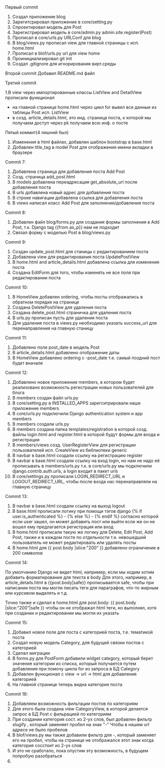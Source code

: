 Первый commit
1. Создал приложение blog
2. Зарегитсрировал приложение в core/setting.py
3. Спроектировал модель для Post
4. Зарегистрировал модель в core/admin.py 
    admin.site.register(Post)
5. Прописал в core/urls.py URLConf для blog
6. В blog/views.py прописал view для главной страницы с исп. home.html
7. Прописал в blof/urls.py url для view home
8. Проинициализировал git init 
9. Создал .gitignore для игнорирования вирт.среды

Второй commit
Добавил README.md файл

Третий commit

1.В view через импортированные классы ListView and DetailView прописали функционал
 - на главной странице home.html через цикл for вывел все данные из таблицы Post исп. ListView
 - в созд. article_details.html, это инд. страница поста, к которой мы получаем доступ через pk получаем всю инф. о посте

Пятый коммит(4 лишний был)
1. Изменения в html файлах, добавлен шаблон bootstrap в base.html
2. Добавлен title_tag  в model Post для отображения имени вкладки в браузере

Commit 7:
1. Добавлена страница для добавления поста Add Post
2. Созд. страница add_post.html
3. В models добавлена переадресация get_absolute_url после добавления поста
4. В urls добавлена новый адрес для добавления поста
5. В строке навигации добавлена ссылка для добавления поста
6. В views написал класс Add Post для заполнения/добавления поста

Commit 8:
1. Добавлен файл blog/forms.py для создания формы заполнения в Add Post, т.к. Django tag {{from.as_p}} нам не подходит
2. Связал форму с моделью Post в blog/views.py

Commit 9:
1. Создан update_post.html для станицы с редактированием поста
2. Добавлена view для редактирования поста UpdatePostView
3. В home.html and article_details.html добавлена ссылка для изменения поста
4. Создана EditForm для того, чтобы изменять не все поля при редактировании поста

Commit 10:
1. В HomeView добавлен ordering, чтобы посты отображались в обратном порядке на странице
2. Создана DeletePostView для удаления поста
3. Создана delete_post.html страничка для удаления поста
4. В urls.py прописан пусть для удаления поста
5. Для удаления поста в views.py необходимо указать success_url для перенаправления на главную станицу

Commit 11:
1. Добавлено поле post_date в модель Post
2. В article_details.html добавлено отображение даты
3. В HomeView добавлено ordering с -post_date т.е. самый поздний пост будет вначале

Commit 12:
1. Добавлено новое приложение members, в котором будет реализовано возможность регистрации новых пользователей для блога
2. В members создан файл urls.py
3. В core/setting.py в INSTALLED_APPS зарегситрировали наше приложение members
4. В core/urls.py подключили Django authentication system и app members
5. В members создали urls.py
6. В members создана папка templates/registration в которой созд. файлы login.html and register.html в которой 
будут формы для входа и регистрации
7. В members/views созд. UserRegisterView для регистрации пользователей исп. CreateView из библиотеки generic
8. В navbar в base.html создали ссылку на регистрацию register 
9. В navbar в base.html создали ссылку на вход login, но нам не надо её прописывать в members/urls.py т.к. в core/urls.py
мы подключили django.contrib.auth.urls, а login входит в пакет urls
10. В core/settings.py прописали LOGIN_REDIRECT_URL и LOGOUT_REDIRECT_URL, чтобы после входа нас перенаправляли на главную страницу

Commit 13:

1. В navbar в base.html создали ссылку на выход logout
2. В base.html прописали логику при помощи тэгов django
{% if user.is_authenticated %} - {% else %} - {% endif %}
согласно которой если user зашел, он может добавить пост или выйти
если же он не вошел ему предлагается регистрация или вход
3. В home.html прописали такую же логику для Delete, Edit Post, Add Post, также и в каждом посте по отдельности
т.е. невошедший пользователь не может редактировать 
или удалять посты
4. В home.html для {{ post.body |slice:"200" }} добавлено ограничение в 200 символов

Commit 14:

По умолчанию Django не видет html, например, если мы ходим хотим добавить форматирование для текста в body
Для этого, например, в article_details.html в {{post.body|safe}} прописывается safe, чтобы при написании поста мы могли 
писать теги для параграфов, что-то жирным или курсивом выделять и т.д.

Точно также и сделал в home.html для post.body:
{{ post.body |slice:"200"|safe }} чтобы он не отображал html теги, но выполнял,  хотя при создании и редактировании мы могли их указать

Commit 15:

1. Добавил новое поле для поста с категорией поста, т.е. тематикой поста
2. Создал новую модель Category, для будущей связки постов с категорией
3. Сделал миграции
4. В forms.py для PostForm добавили widget category, который берет значение категории из списка, который получается путем добавления при помочу цикла for из запроса в БД Category
5. Добавлен функционал с view -> url -> html для добавления категорией
6. На главной странице теперь видна категория поста

Commit 16:

1. Добавляем возможность фильтации постов по категориям
2. Для этого была создана view CategoryView, в которой делается запрос в БД Post
с фильрацией по категориям 
3. При создании категория сост. из 2-ух слов, был добавлен фильтр slugify , который заменяет пробел на знак "-"
Чтобы в нашем url адресе не было пробелов
4. В blof/views.py мы также добавили фильтр для -, который заменяет его на пробел, чтобы на странице не отображался этот знак
когда категория сосстоит из 2-ух слов
5. И это не сработало, пока опустим эту возможность, в будущем попробую разобраться
6. 